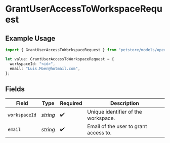 # GrantUserAccessToWorkspaceRequest

## Example Usage

```typescript
import { GrantUserAccessToWorkspaceRequest } from "petstore/models/operations";

let value: GrantUserAccessToWorkspaceRequest = {
  workspaceId: "<id>",
  email: "Luis.Moen@hotmail.com",
};
```

## Fields

| Field                                 | Type                                  | Required                              | Description                           |
| ------------------------------------- | ------------------------------------- | ------------------------------------- | ------------------------------------- |
| `workspaceId`                         | *string*                              | :heavy_check_mark:                    | Unique identifier of the workspace.   |
| `email`                               | *string*                              | :heavy_check_mark:                    | Email of the user to grant access to. |